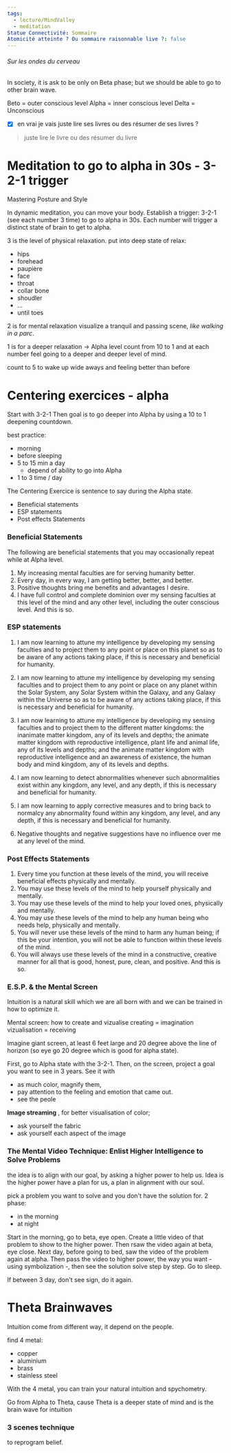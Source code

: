 ```yaml
---
tags:
  - lecture/MindValley
  - meditation
Statue Connectivité: Sommaire
Atomicité atteinte ? Ou sommaire raisonnable live ?: false
---
```


###### Sur les ondes du cerveau
In society, it is ask to be only on Beta phase; but we should be able to go to other brain wave. 

Beto = outer conscious level
Alpha = inner conscious level
Delta = Unconscious

- [x] en vrai je vais juste lire ses livres ou des résumer de ses livres ?

> juste lire le livre ou des résumer du livre


# Meditation to go to alpha in 30s - 3-2-1 trigger
Mastering Posture and Style

In dynamic meditation, you can move your body. 
Establish a trigger: 3-2-1 (see each number 3 time) to go to alpha in 30s.
Each number will trigger a distinct state of brain to get to alpha. 

3 is the level of physical relaxation.
put into deep state of relax: 
- hips
- forehead
- paupière
- face
- throat
- collar bone
- shoudler
- ...
- until toes

2 is for mental relaxation
visualize a tranquil and passing scene, *like walking in a parc*. 

1 is for a deeper relaxation -> Alpha level
count from 10 to 1 and at each number feel going to a deeper and deeper level of mind. 

count to 5 to wake up wide aways and feeling better than before

# Centering exercices - alpha
Start with 3-2-1
Then goal is to go deeper into Alpha by using a 10 to 1 deepening countdown.


best  practice: 
- morning
- before sleeping
- 5 to 15 min a day
	- depend of ability to go into Alpha
- 1 to 3 time / day

The Centering Exercice is sentence to say during the Alpha state.
- Beneficial statements
- ESP statements
- Post effects Statements

### Beneficial Statements
The following are beneficial statements that you may occasionally repeat while at Alpha level.  

1. My increasing mental faculties are for serving humanity better.
2. Every day, in every way, I am getting better, better, and better.
3. Positive thoughts bring me benefits and advantages I desire.
4. I have full control and complete dominion over my sensing faculties at this level of the mind and any other level, including the outer conscious level. And this is so.

### ESP statements  

1. I am now learning to attune my intelligence by developing my sensing faculties and to project them to any point or place on this planet so as to be aware of any actions taking place, if this is necessary and beneficial for humanity.  
    
2. I am now learning to attune my intelligence by developing my sensing faculties and to project them to any point or place on any planet within the Solar System, any Solar System within the Galaxy, and any Galaxy within the Universe so as to be aware of any actions taking place, if this is necessary and beneficial for humanity.
3. I am now learning to attune my intelligence by developing my sensing faculties and to project them to the different matter kingdoms: the inanimate matter kingdom, any of its levels and depths; the animate matter kingdom with reproductive intelligence, plant life and animal life, any of its levels and depths; and the animate matter kingdom with reproductive intelligence and an awareness of existence, the human body and mind kingdom, any of its levels and depths.
4. I am now learning to detect abnormalities whenever such abnormalities exist within any kingdom, any level, and any depth, if this is necessary and beneficial for humanity.
5. I am now learning to apply corrective measures and to bring back to normalcy any abnormality found within any kingdom, any level, and any depth, if this is necessary and beneficial for humanity.
6. Negative thoughts and negative suggestions have no influence over me at any level of the mind.

### Post Effects Statements  

1. Every time you function at these levels of the mind, you will receive beneficial effects physically and mentally.
2. You may use these levels of the mind to help yourself physically and mentally.
3. You may use these levels of the mind to help your loved ones, physically and mentally.
4. You may use these levels of the mind to help any human being who needs help, physically and mentally.
5. You will never use these levels of the mind to harm any human being; if this be your intention, you will not be able to function within these levels of the mind.
6. You will always use these levels of the mind in a constructive, creative manner for all that is good, honest, pure, clean, and positive. And this is so.



### E.S.P. & the Mental Screen
Intuition is a natural skill which we are all born with and we can be trained in how to optimize it.

Mental screen: how to create and vizualise
creating = imagination
vizualisation = receiving

Imagine giant screen, at least 6 feet large and 20 degree above the line of horizon (so eye go 20 degree which is good for alpha state).

First, go to Alpha state with the 3-2-1. 
Then, on the screen, project a goal you want to see in 3 years. See it with 
- as much color, magnify them,
- pay attention to the feeling and emotion that came out.
- see the peole


**Image streaming** , for better visualisation of color; 
- ask yourself the fabric
- ask yourself each aspect of the image


### The Mental Video Technique: Enlist Higher Intelligence to Solve Problems

the idea is to align with our goal, by asking a higher power to help us. 
Idea is the higher power have a plan for us, a plan in alignment with our soul.


pick a problem you want to solve and you don't have the solution for. 
2 phase:
- in the morning
- at night

Start in the morning, go to beta, eye open. Create a little video of that problem to show to the higher power. Then rsaw the video again at beta, eye close.
Next day, before going to bed, saw the video of the problem again at alpha. Then pass the video to higher power, the way you want - using symbolization -, then see the solution solve step by step.
Go to sleep. 


If between 3 day, don't see sign, do it again. 


# Theta Brainwaves 
Intuition come from different way, it depend on the people.

find 4 metal:
- copper
- aluminium
- brass 
- stainless steel

With the 4 metal, you can train your natural intuition and spychometry.

Go from Alpha to Theta, cause Theta is a deeper state of mind and is the brain wave for intuition

### 3 scenes technique
to reprogram belief. 
